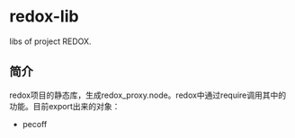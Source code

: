 # redox-lib
libs of project REDOX.

## 简介
redox项目的静态库，生成redox_proxy.node。redox中通过require调用其中的功能。目前export出来的对象：
* pecoff
